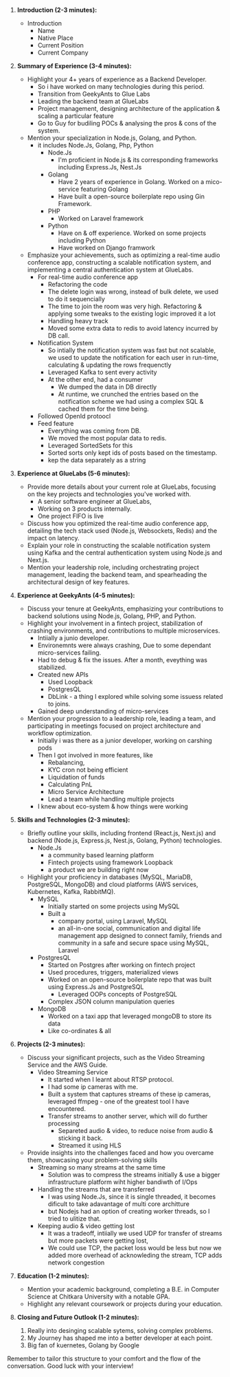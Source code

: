 1. **Introduction (2-3 minutes):**
   - Introduction
     - Name
     - Native Place
     - Current Position
     - Current Company

2. **Summary of Experience (3-4 minutes):**
   - Highlight your 4+ years of experience as a Backend Developer.
      - So i have worked on many technologies during this period.
      - Transition from GeekyAnts to Glue Labs
      - Leading the backend team at GlueLabs
      - Project management, designing architecture of the application & scaling a particular feature
      - Go to Guy for budiling POCs & analysing the pros & cons of the system.
   - Mention your specialization in Node.js, Golang, and Python.
     -  it includes Node.Js, Golang, Php, Python
        - Node.Js
          - I'm proficient in Node.js & its corresponding frameworks including Express.Js, Nest.Js
        - Golang
          - Have 2 years of experience in Golang. Worked on a mico-service featuring Golang
          - Have built a open-source boilerplate repo using Gin Framework.
        - PHP
          - Worked on Laravel framework
        - Python
          - Have on & off experience. Worked on some projects including Python
          - Have worked on Django framwork
   - Emphasize your achievements, such as optimizing a real-time audio conference app, constructing a scalable notification system, and implementing a central authentication system at GlueLabs.
     - For real-time audio conference app
       - Refactoring the code
       - The delete login was wrong, instead of bulk delete, we used to do it sequencially
       - The time to join the room was very high. Refactoring & applying some tweaks to the existing logic improved it a lot
       - Handling heavy track
       - Moved some extra data to redis to avoid latency incurred by DB call.
     - Notification System
       - So intially the notification system was fast but not scalable, we used to update the notification for each user in run-time, calculating & updating the rows frequenctly
       - Leveraged Kafka to sent every activity
       - At the other end, had a consumer
         - We dumped the data in DB directly
         - At runtime, we crunched the entries based on the notification scheme we had using a complex SQL & cached them for the time being.
     - Followed OpenId protoocl
     - Feed feature
       - Everything was coming from DB.
       - We moved the most popular data to redis.
       - Leveraged SortedSets for this
       - Sorted sorts only kept ids of posts based on the timestamp.
       - kep the data separately as a string

3. **Experience at GlueLabs (5-6 minutes):**
   - Provide more details about your current role at GlueLabs, focusing on the key projects and technologies you've worked with.
     - A senior software engineer at GlueLabs,
     - Working on 3 products internally.
     - One project FIFO is live
   - Discuss how you optimized the real-time audio conference app, detailing the tech stack used (Node.js, Websockets, Redis) and the impact on latency.
   - Explain your role in constructing the scalable notification system using Kafka and the central authentication system using Node.js and Next.js.
   - Mention your leadership role, including orchestrating project management, leading the backend team, and spearheading the architectural design of key features.

4. **Experience at GeekyAnts (4-5 minutes):**
   - Discuss your tenure at GeekyAnts, emphasizing your contributions to backend solutions using Node.js, Golang, PHP, and Python.
   - Highlight your involvement in a fintech project, stabilization of crashing environments, and contributions to multiple microservices.
     - Intiially a junio developer.
     - Environemnts were always crashing, Due to some dependant micro-services failing. 
     - Had to debug & fix the issues. After a month, eveything was stabilized.
     - Created new APIs
       - Used Loopback
       - PostgresQL
       - DbLink - a thing I explored while solving some issuess related to joins.
     - Gained deep understanding of micro-services
   - Mention your progression to a leadership role, leading a team, and participating in meetings focused on project architecture and workflow optimization.
     - Initially i was there as a junior developer, working on carshing pods
     - Then I got involved in more features, like
       - Rebalancing, 
       - KYC cron not being efficient
       - Liquidation of funds
       - Calculating PnL
       - Micro Service Architecture
       - Lead a team while handling multiple projects
     - I knew about eco-system & how things were working

5. **Skills and Technologies (2-3 minutes):**
   - Briefly outline your skills, including frontend (React.js, Next.js) and backend (Node.js, Express.js, Nest.js, Golang, Python) technologies.
     - Node.Js
       - a community based learning platform
       - Fintech projects using framework Loopback
       - a product we are building right now
   - Highlight your proficiency in databases (MySQL, MariaDB, PostgreSQL, MongoDB) and cloud platforms (AWS services, Kubernetes, Kafka, RabbitMQ).
     - MySQL
       - Initially started on some projects using MySQL
       - Built a 
         - company portal, using Laravel, MySQL
         -  an all-in-one social, communication and digital life management app designed to connect family, friends and community in a safe and secure space using MySQL, Laravel
     - PostgresQL
       - Started on Postgres after working on fintech project
       - Used procedures, triggers, materialized views
       - Worked on an open-source boilerplate repo that was built using Express.Js and PostgreSQL
         - Leveraged OOPs concepts of PostgreSQL
       - Complex JSON column manipulation queries
     - MongoDB
       - Worked on a taxi app that leveraged mongoDB to store its data
       - Like co-ordinates & all

6. **Projects (2-3 minutes):**
   - Discuss your significant projects, such as the Video Streaming Service and the AWS Guide.
     - Video Streaming Service
       - It started when I learnt about RTSP protocol.
       - I had some ip cameras with me.
       - Built a system that captures streams of these ip cameras, leveraged ffmpeg - one of the greatest tool I have encountered.
       - Transfer streams to another server, which will do further processing
         - Separeted audio & video, to reduce noise from audio & sticking it back.
         - Streamed it using HLS
   - Provide insights into the challenges faced and how you overcame them, showcasing your problem-solving skills
     - Streaming so many streams at the same time
       - Solution was to compress the streams initially & use a bigger infrastructure platform wiht higher bandiwth of I/Ops
     - Handling the streams that are transferred
       - I was using Node.Js, since it is single threaded, it becomes dificult to take adavantage of multi core architture
       - but Nodejs had an option of creating worker threads, so I tried to ulitize that.
     - Keeping audio & video getting lost
       - It was a tradeoff, intiially we used UDP for transfer of streams but more packets were getting lost,
       - We could use TCP, the packet loss would be less but now we added more overhead of acknowleding the stream, TCP adds network congestion

7. **Education (1-2 minutes):**
   - Mention your academic background, completing a B.E. in Computer Science at Chitkara University with a notable GPA.
   - Highlight any relevant coursework or projects during your education.

8. **Closing and Future Outlook (1-2 minutes):**
   1. Really into desinging scalable sytems, solving complex problems.
   2. My Journey has shaped me into a better developer at each point.
   3. Big fan of kuernetes, Golang by Google


Remember to tailor this structure to your comfort and the flow of the conversation. Good luck with your interview!